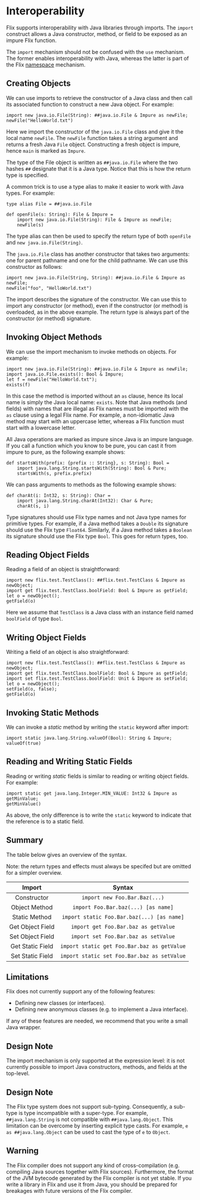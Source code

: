 # Interoperability

Flix supports interoperability with Java libraries
through imports.
The `import` construct allows a Java constructor,
method, or field to be exposed as an impure Flix
function.

The `import` mechanism should not be confused with
the `use` mechanism.
The former enables interoperability with Java,
whereas the latter is part of the Flix
[namespace](./namespaces.md) mechanism.

## Creating Objects

We can use imports to retrieve the constructor of a
Java class and then call its associated function to
construct a new Java object.
For example:

```flix
import new java.io.File(String): ##java.io.File & Impure as newFile;
newFile("HelloWorld.txt")
```

Here we import the constructor of the `java.io.File`
class and give it the local name `newFile`.
The `newFile` function takes a string argument and
returns a fresh Java `File` object.
Constructing a fresh object is impure, hence `main`
is marked as `Impure`.

The type of the File object is written as
`##java.io.File` where the two hashes `##` designate
that it is a Java type.
Notice that this is how the return type is specified.

A common trick is to use a type alias to make it
easier to work with Java types.
For example:

```flix
type alias File = ##java.io.File

def openFile(s: String): File & Impure =
    import new java.io.File(String): File & Impure as newFile;
    newFile(s)
```

The type alias can then be used to specify the return
type of both `openFile` and
`new java.io.File(String)`.

The `java.io.File` class has another constructor that
takes two arguments: one for parent pathname and one
for the child pathname.
We can use this constructor as follows:

```flix
import new java.io.File(String, String): ##java.io.File & Impure as newFile;
newFile("foo", "HelloWorld.txt")
```

The import describes the signature of the
constructor.
We can use this to import any constructor (or
method), even if the constructor (or method) is
overloaded, as in the above example.
The return type is always part of the constructor (or
method) signature.

## Invoking Object Methods

We can use the import mechanism to invoke methods on
objects.
For example:

```flix
import new java.io.File(String): ##java.io.File & Impure as newFile;
import java.io.File.exists(): Bool & Impure;
let f = newFile("HelloWorld.txt");
exists(f)
```

In this case the method is imported without an `as`
clause, hence its local name is simply the Java local
name: `exists`.
Note that Java methods (and fields) with names that
are illegal as Flix names must be imported with the
`as` clause using a legal Flix name.
For example, a non-idiomatic Java method may start
with an uppercase letter, whereas a Flix function
must start with a lowercase letter.

All Java operations are marked as impure since Java
is an impure language.
If you call a function which you know to be pure, you
can cast it from impure to pure, as the following
example shows:

```flix
def startsWith(prefix: {prefix :: String}, s: String): Bool =
    import java.lang.String.startsWith(String): Bool & Pure;
    startsWith(s, prefix.prefix)
```

We can pass arguments to methods as the following
example shows:

```flix
def charAt(i: Int32, s: String): Char =
    import java.lang.String.charAt(Int32): Char & Pure;
    charAt(s, i)
```

Type signatures should use Flix type names and not
Java type names for primitive types.
For example, if a Java method takes a `Double` its
signature should use the Flix type `Float64`.
Similarly, if a Java method takes a `Boolean` its
signature should use the Flix type `Bool`.
This goes for return types, too.

## Reading Object Fields

Reading a field of an object is straightforward:

```flix
import new flix.test.TestClass(): ##flix.test.TestClass & Impure as newObject;
import get flix.test.TestClass.boolField: Bool & Impure as getField;
let o = newObject();
getField(o)
```

Here we assume that `TestClass` is a Java class with
an instance field named `boolField` of type `Bool`.

## Writing Object Fields

Writing a field of an object is also straightforward:

```flix
import new flix.test.TestClass(): ##flix.test.TestClass & Impure as newObject;
import get flix.test.TestClass.boolField: Bool & Impure as getField;
import set flix.test.TestClass.boolField: Unit & Impure as setField;
let o = newObject();
setField(o, false);
getField(o)
```

## Invoking Static Methods

We can invoke a *static* method by writing the
`static` keyword after import:

```flix
import static java.lang.String.valueOf(Bool): String & Impure;
valueOf(true)
```

## Reading and Writing Static Fields

Reading or writing *static* fields is similar to
reading or writing object fields.
For example:

```flix
import static get java.lang.Integer.MIN_VALUE: Int32 & Impure as getMinValue;
getMinValue()
```

As above, the only difference is to write the
`static` keyword to indicate that the reference is to
a static field.

## Summary

The table below gives an overview of the syntax.

Note: the return types and effects must always be
specifed but are omitted for a simpler overview.

| Import           | Syntax                                      |
|:----------------:|:-------------------------------------------:|
| Constructor      | `import new Foo.Bar.Baz(...)`               |
| Object Method    | `import Foo.Bar.baz(...) [as name]`         |
| Static Method    | `import static Foo.Bar.baz(...) [as name]`  |
| Get Object Field | `import get Foo.Bar.baz as getValue`        |
| Set Object Field | `import set Foo.Bar.baz as setValue`        |
| Get Static Field | `import static get Foo.Bar.baz as getValue` |
| Set Static Field | `import static set Foo.Bar.baz as setValue` |

## Limitations

Flix does not currently support any of the following
features:

- Defining new classes (or interfaces).
- Defining new anonymous classes (e.g. to implement a
  Java interface).

If any of these features are needed, we recommend
that you write a small Java wrapper.

## Design Note

The import mechanism is only supported at the
expression level: it is not currently possible to
import Java constructors, methods, and fields at the
top-level.

## Design Note

The Flix type system does not support sub-typing.
Consequently, a sub-type is type incompatible with a
super-type.
For example, `##java.lang.String` is not compatible
with `##java.lang.Object`.
This limitation can be overcome by inserting explicit
type casts.
For example, `e as ##java.lang.Object` can be used to
cast the type of `e` to `Object`.

## Warning

The Flix compiler does not support any kind of
cross-compilation (e.g. compiling Java sources
together with Flix sources).
Furthermore, the format of the JVM bytecode generated
by the Flix compiler is not yet stable.
If you write a library in Flix and use it from Java,
you should be prepared for breakages with future
versions of the Flix compiler.
